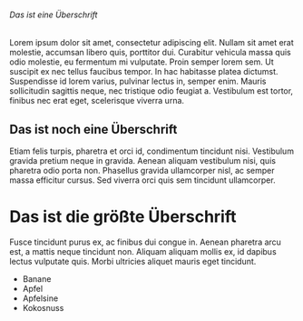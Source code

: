 ###### Das ist eine Überschrift
Lorem ipsum dolor sit amet, consectetur adipiscing elit. Nullam sit amet erat molestie, accumsan libero quis, porttitor dui. Curabitur vehicula massa quis odio molestie, eu fermentum mi vulputate. Proin semper lorem sem. Ut suscipit ex nec tellus faucibus tempor. In hac habitasse platea dictumst. Suspendisse id lorem varius, pulvinar lectus in, semper enim. Mauris sollicitudin sagittis neque, nec tristique odio feugiat a. Vestibulum est tortor, finibus nec erat eget, scelerisque viverra urna.

## Das ist noch eine Überschrift
Etiam felis turpis, pharetra et orci id, condimentum tincidunt nisi. Vestibulum gravida pretium neque in gravida. Aenean aliquam vestibulum nisi, quis pharetra odio porta non. Phasellus gravida ullamcorper nisl, ac semper massa efficitur cursus. Sed viverra orci quis sem tincidunt ullamcorper.

# Das ist die größte Überschrift
Fusce tincidunt purus ex, ac finibus dui congue in. Aenean pharetra arcu est, a mattis neque tincidunt non. Aliquam aliquam mollis ex, id dapibus lectus vulputate quis. Morbi ultricies aliquet mauris eget tincidunt.

* Banane
* Apfel
* Apfelsine
* Kokosnuss
